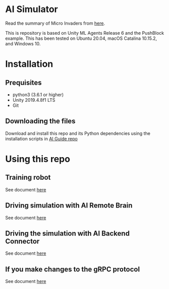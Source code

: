 # AI Simulator

Read the summary of Micro Invaders from [here](https://github.com/robot-uprising-hq/ai-guide).

This is repository is based on Unity ML Agents Release 6 and the PushBlock example. This has been tested on Ubuntu 20.04, macOS Catalina 10.15.2, and Windows 10.


# Installation

## Prequisites

- python3 (3.6.1 or higher)
- Unity 2019.4.8f1 LTS
- Git

## Downloading the files

Download and install this repo and its Python dependencies using the installation scripts in [AI Guide repo](https://github.com/robot-uprising-hq/ai-guide)


# Using this repo

## Training robot
See document [here](docs/Training-the-Agent.md)

## Driving simulation with AI Remote Brain
See document [here](docs/Driving-with-AIRemoteBrain.md)

## Driving the simulation with AI Backend Connector
See document [here](docs/Driving-with-AIBackendConnector.md)

##  If you make changes to the gRPC protocol
See document [here](docs/Generating-gRPC-code.md)